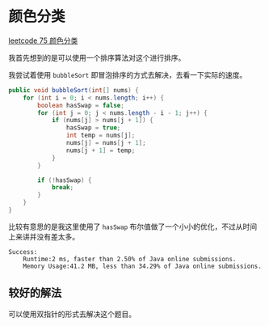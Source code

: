 # 颜色分类

[leetcode 75 颜色分类](https://leetcode.cn/problems/sort-colors/)

我首先想到的是可以使用一个排序算法对这个进行排序。

我尝试着使用 `bubbleSort` 即冒泡排序的方式去解决，去看一下实际的速度。

```java
public void bubbleSort(int[] nums) {
    for (int i = 0; i < nums.length; i++) {
        boolean hasSwap = false;
        for (int j = 0; j < nums.length - i - 1; j++) {
            if (nums[j] > nums[j + 1]) {
                hasSwap = true;
                int temp = nums[j];
                nums[j] = nums[j + 1];
                nums[j + 1] = temp;
            }
        }

        if (!hasSwap) {
            break;
        }
    }
}
```

比较有意思的是我这里使用了 `hasSwap` 布尔值做了一个小小的优化，不过从时间上来讲并没有差太多。

```
Success:
	Runtime:2 ms, faster than 2.50% of Java online submissions.
	Memory Usage:41.2 MB, less than 34.29% of Java online submissions.
```

## 较好的解法

可以使用双指针的形式去解决这个题目。







